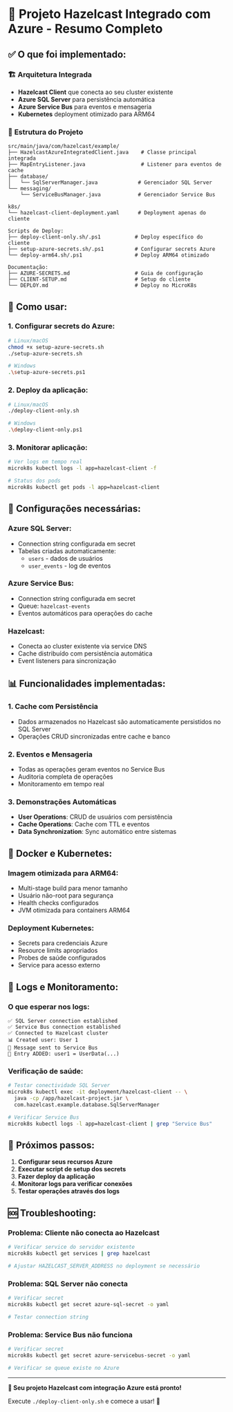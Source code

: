 # 🎯 Projeto Hazelcast Integrado com Azure - Resumo Completo

## ✅ O que foi implementado:

### 🏗️ **Arquitetura Integrada**
- **Hazelcast Client** que conecta ao seu cluster existente
- **Azure SQL Server** para persistência automática
- **Azure Service Bus** para eventos e mensageria
- **Kubernetes** deployment otimizado para ARM64

### 📁 **Estrutura do Projeto**
```
src/main/java/com/hazelcast/example/
├── HazelcastAzureIntegratedClient.java    # Classe principal integrada
├── MapEntryListener.java                  # Listener para eventos de cache
├── database/
│   └── SqlServerManager.java             # Gerenciador SQL Server
└── messaging/
    └── ServiceBusManager.java            # Gerenciador Service Bus

k8s/
└── hazelcast-client-deployment.yaml      # Deployment apenas do cliente

Scripts de Deploy:
├── deploy-client-only.sh/.ps1           # Deploy específico do cliente
├── setup-azure-secrets.sh/.ps1          # Configurar secrets Azure
└── deploy-arm64.sh/.ps1                 # Deploy ARM64 otimizado

Documentação:
├── AZURE-SECRETS.md                     # Guia de configuração
├── CLIENT-SETUP.md                      # Setup do cliente
└── DEPLOY.md                            # Deploy no MicroK8s
```

## 🚀 **Como usar:**

### 1. **Configurar secrets do Azure:**
```bash
# Linux/macOS
chmod +x setup-azure-secrets.sh
./setup-azure-secrets.sh

# Windows
.\setup-azure-secrets.ps1
```

### 2. **Deploy da aplicação:**
```bash
# Linux/macOS
./deploy-client-only.sh

# Windows  
.\deploy-client-only.ps1
```

### 3. **Monitorar aplicação:**
```bash
# Ver logs em tempo real
microk8s kubectl logs -l app=hazelcast-client -f

# Status dos pods
microk8s kubectl get pods -l app=hazelcast-client
```

## 🔧 **Configurações necessárias:**

### **Azure SQL Server:**
- Connection string configurada em secret
- Tabelas criadas automaticamente:
  - `users` - dados de usuários
  - `user_events` - log de eventos

### **Azure Service Bus:**
- Connection string configurada em secret  
- Queue: `hazelcast-events`
- Eventos automáticos para operações do cache

### **Hazelcast:**
- Conecta ao cluster existente via service DNS
- Cache distribuído com persistência automática
- Event listeners para sincronização

## 📊 **Funcionalidades implementadas:**

### **1. Cache com Persistência**
- Dados armazenados no Hazelcast são automaticamente persistidos no SQL Server
- Operações CRUD sincronizadas entre cache e banco

### **2. Eventos e Mensageria**
- Todas as operações geram eventos no Service Bus
- Auditoria completa de operações
- Monitoramento em tempo real

### **3. Demonstrações Automáticas**
- **User Operations**: CRUD de usuários com persistência
- **Cache Operations**: Cache com TTL e eventos
- **Data Synchronization**: Sync automático entre sistemas

## 🐳 **Docker e Kubernetes:**

### **Imagem otimizada para ARM64:**
- Multi-stage build para menor tamanho
- Usuário não-root para segurança
- Health checks configurados
- JVM otimizada para containers ARM64

### **Deployment Kubernetes:**
- Secrets para credenciais Azure
- Resource limits apropriados
- Probes de saúde configurados
- Service para acesso externo

## 📝 **Logs e Monitoramento:**

### **O que esperar nos logs:**
```
✅ SQL Server connection established
✅ Service Bus connection established  
✅ Connected to Hazelcast cluster
📊 Created user: User 1
📨 Message sent to Service Bus
🔄 Entry ADDED: user1 = UserData(...)
```

### **Verificação de saúde:**
```bash
# Testar conectividade SQL Server
microk8s kubectl exec -it deployment/hazelcast-client -- \
  java -cp /app/hazelcast-project.jar \
  com.hazelcast.example.database.SqlServerManager

# Verificar Service Bus
microk8s kubectl logs -l app=hazelcast-client | grep "Service Bus"
```

## 🔄 **Próximos passos:**

1. **Configurar seus recursos Azure**
2. **Executar script de setup dos secrets**
3. **Fazer deploy da aplicação**
4. **Monitorar logs para verificar conexões**
5. **Testar operações através dos logs**

## 🆘 **Troubleshooting:**

### **Problema: Cliente não conecta ao Hazelcast**
```bash
# Verificar service do servidor existente
microk8s kubectl get services | grep hazelcast

# Ajustar HAZELCAST_SERVER_ADDRESS no deployment se necessário
```

### **Problema: SQL Server não conecta**
```bash
# Verificar secret
microk8s kubectl get secret azure-sql-secret -o yaml

# Testar connection string
```

### **Problema: Service Bus não funciona**
```bash
# Verificar secret  
microk8s kubectl get secret azure-servicebus-secret -o yaml

# Verificar se queue existe no Azure
```

---

**🎉 Seu projeto Hazelcast com integração Azure está pronto!**

Execute `./deploy-client-only.sh` e comece a usar! 🚀
